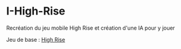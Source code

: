 # I-High-Rise
Recréation du jeu mobile High Rise et création d'une IA pour y jouer

Jeu de base : [High Rise](https://smpl.productions/high-rise/)